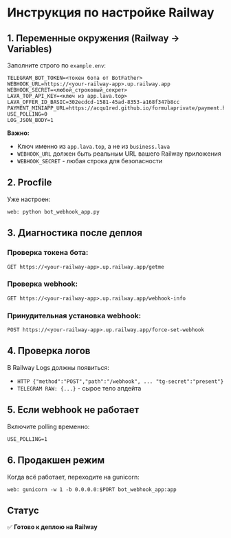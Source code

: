 # Инструкция по настройке Railway

## 1. Переменные окружения (Railway → Variables)

Заполните строго по `example.env`:

```
TELEGRAM_BOT_TOKEN=<токен бота от BotFather>
WEBHOOK_URL=https://<your-railway-app>.up.railway.app
WEBHOOK_SECRET=<любой_строковый_секрет>
LAVA_TOP_API_KEY=<ключ из app.lava.top>
LAVA_OFFER_ID_BASIC=302ecdcd-1581-45ad-8353-a168f347b8cc
PAYMENT_MINIAPP_URL=https://acqu1red.github.io/formulaprivate/payment.html
USE_POLLING=0
LOG_JSON_BODY=1
```

**Важно:** 
- Ключ именно из `app.lava.top`, а не из `business.lava`
- `WEBHOOK_URL` должен быть реальным URL вашего Railway приложения
- `WEBHOOK_SECRET` - любая строка для безопасности

## 2. Procfile

Уже настроен:
```
web: python bot_webhook_app.py
```

## 3. Диагностика после деплоя

### Проверка токена бота:
```
GET https://<your-railway-app>.up.railway.app/getme
```

### Проверка webhook:
```
GET https://<your-railway-app>.up.railway.app/webhook-info
```

### Принудительная установка webhook:
```
POST https://<your-railway-app>.up.railway.app/force-set-webhook
```

## 4. Проверка логов

В Railway Logs должны появиться:
- `HTTP {"method":"POST","path":"/webhook", ... "tg-secret":"present"}`
- `TELEGRAM RAW: {...}` - сырое тело апдейта

## 5. Если webhook не работает

Включите polling временно:
```
USE_POLLING=1
```

## 6. Продакшен режим

Когда всё работает, переходите на gunicorn:
```
web: gunicorn -w 1 -b 0.0.0.0:$PORT bot_webhook_app:app
```

## Статус
✅ **Готово к деплою на Railway**
